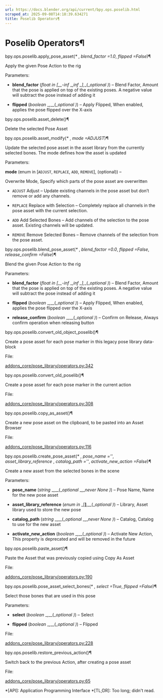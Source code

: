 ```yaml
---
url: https://docs.blender.org/api/current/bpy.ops.poselib.html
scraped_at: 2025-09-08T14:18:39.634271
title: Poselib Operators¶
---
```


# Poselib Operators¶

bpy.ops.poselib.apply_pose_asset(_*_ , _blend_factor =1.0_, _flipped =False_)¶

    

Apply the given Pose Action to the rig

Parameters:

    

  * **blend_factor** (_float in_ _[__-inf_ _,__inf_ _]__,__(__optional_ _)_) – Blend Factor, Amount that the pose is applied on top of the existing poses. A negative value will subtract the pose instead of adding it

  * **flipped** (_boolean_ _,__(__optional_ _)_) – Apply Flipped, When enabled, applies the pose flipped over the X-axis

bpy.ops.poselib.asset_delete()¶

    

Delete the selected Pose Asset

bpy.ops.poselib.asset_modify(_*_ , _mode =ADJUST_)¶

    

Update the selected pose asset in the asset library from the currently
selected bones. The mode defines how the asset is updated

Parameters:

    

**mode** (enum in [`ADJUST`, `REPLACE`, `ADD`, `REMOVE`], (optional)) –

Overwrite Mode, Specify which parts of the pose asset are overwritten

  * `ADJUST` Adjust – Update existing channels in the pose asset but don’t remove or add any channels.

  * `REPLACE` Replace with Selection – Completely replace all channels in the pose asset with the current selection.

  * `ADD` Add Selected Bones – Add channels of the selection to the pose asset. Existing channels will be updated.

  * `REMOVE` Remove Selected Bones – Remove channels of the selection from the pose asset.

bpy.ops.poselib.blend_pose_asset(_*_ , _blend_factor =0.0_, _flipped =False_,
_release_confirm =False_)¶

    

Blend the given Pose Action to the rig

Parameters:

    

  * **blend_factor** (_float in_ _[__-inf_ _,__inf_ _]__,__(__optional_ _)_) – Blend Factor, Amount that the pose is applied on top of the existing poses. A negative value will subtract the pose instead of adding it

  * **flipped** (_boolean_ _,__(__optional_ _)_) – Apply Flipped, When enabled, applies the pose flipped over the X-axis

  * **release_confirm** (_boolean_ _,__(__optional_ _)_) – Confirm on Release, Always confirm operation when releasing button

bpy.ops.poselib.convert_old_object_poselib()¶

    

Create a pose asset for each pose marker in this legacy pose library data-
block

File:

    

[addons_core/pose_library/operators.py:342](https://projects.blender.org/blender/blender/src/branch/main/scripts/addons_core/pose_library/operators.py#L342)

bpy.ops.poselib.convert_old_poselib()¶

    

Create a pose asset for each pose marker in the current action

File:

    

[addons_core/pose_library/operators.py:308](https://projects.blender.org/blender/blender/src/branch/main/scripts/addons_core/pose_library/operators.py#L308)

bpy.ops.poselib.copy_as_asset()¶

    

Create a new pose asset on the clipboard, to be pasted into an Asset Browser

File:

    

[addons_core/pose_library/operators.py:116](https://projects.blender.org/blender/blender/src/branch/main/scripts/addons_core/pose_library/operators.py#L116)

bpy.ops.poselib.create_pose_asset(_*_ , _pose_name =''_,
_asset_library_reference_ , _catalog_path =''_, _activate_new_action =False_)¶

    

Create a new asset from the selected bones in the scene

Parameters:

    

  * **pose_name** (_string_ _,__(__optional_ _,__never None_ _)_) – Pose Name, Name for the new pose asset

  * **asset_library_reference** (_enum in_ _[__]__,__(__optional_ _)_) – Library, Asset library used to store the new pose

  * **catalog_path** (_string_ _,__(__optional_ _,__never None_ _)_) – Catalog, Catalog to use for the new asset

  * **activate_new_action** (_boolean_ _,__(__optional_ _)_) – Activate New Action, This property is deprecated and will be removed in the future

bpy.ops.poselib.paste_asset()¶

    

Paste the Asset that was previously copied using Copy As Asset

File:

    

[addons_core/pose_library/operators.py:190](https://projects.blender.org/blender/blender/src/branch/main/scripts/addons_core/pose_library/operators.py#L190)

bpy.ops.poselib.pose_asset_select_bones(_*_ , _select =True_, _flipped
=False_)¶

    

Select those bones that are used in this pose

Parameters:

    

  * **select** (_boolean_ _,__(__optional_ _)_) – Select

  * **flipped** (_boolean_ _,__(__optional_ _)_) – Flipped

File:

    

[addons_core/pose_library/operators.py:228](https://projects.blender.org/blender/blender/src/branch/main/scripts/addons_core/pose_library/operators.py#L228)

bpy.ops.poselib.restore_previous_action()¶

    

Switch back to the previous Action, after creating a pose asset

File:

    

[addons_core/pose_library/operators.py:65](https://projects.blender.org/blender/blender/src/branch/main/scripts/addons_core/pose_library/operators.py#L65)

  *[API]: Application Programming Interface
  *[TL;DR]: Too long; didn't read.

